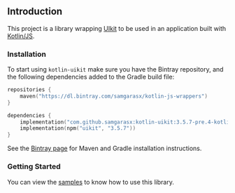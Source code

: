 ## Introduction

This project is a library wrapping [UIkit](https://getuikit.com) to be used in an application 
built with [Kotlin/JS](https://kotlinlang.org/docs/reference/js-overview.html).

### Installation

To start using `kotlin-uikit` make sure you have the Bintray repository, and the following dependencies added to 
the Gradle build file:

```kotlin
repositories {
    maven("https://dl.bintray.com/samgarasx/kotlin-js-wrappers")
}

dependencies {
    implementation("com.github.samgarasx:kotlin-uikit:3.5.7-pre.4-kotlin-1.4.30")
    implementation(npm("uikit", "3.5.7"))
}
```

See the [Bintray page](https://bintray.com/samgarasx/kotlin-js-wrappers/kotlin-uikit) for Maven and Gradle 
installation instructions.

### Getting Started

You can view the [samples](https://github.com/samgarasx/kotlin-js-wrappers/tree/master/kotlin-uikit/uikit-samples) to know 
how to use this library.
